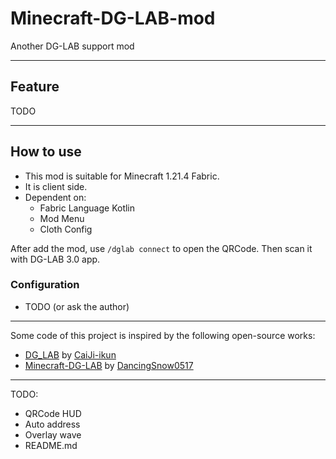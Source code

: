 # Minecraft-DG-LAB-mod

Another DG-LAB support mod

---

## Feature

TODO

---

## How to use

- This mod is suitable for Minecraft 1.21.4 Fabric.
- It is client side.
- Dependent on:
  - Fabric Language Kotlin
  - Mod Menu
  - Cloth Config

After add the mod, use `/dglab connect` to open the QRCode.
Then scan it with DG-LAB 3.0 app.

### Configuration

- TODO (or ask the author)

---
Some code of this project is inspired by the following open-source works:
- [DG_LAB](https://github.com/CaiJi-ikun/DG_LAB) by [CaiJi-ikun](https://github.com/CaiJi-ikun)
- [Minecraft-DG-LAB](https://github.com/DancingSnow0517/Minecraft-DG-LAB) by [DancingSnow0517](https://github.com/DancingSnow0517)

---

TODO:
- QRCode HUD
- Auto address
- Overlay wave
- README.md
